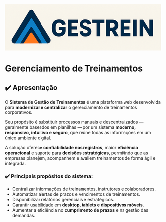 ![logo](Gestrein.png)

# Gerenciamento de Treinamentos  

## ✔️ Apresentação  
O **Sistema de Gestão de Treinamentos** é uma plataforma web desenvolvida para **modernizar e centralizar** o gerenciamento de treinamentos corporativos.  

Seu propósito é substituir processos manuais e descentralizados — geralmente baseados em planilhas — por um sistema **moderno, responsivo, intuitivo e seguro**, que reúne todas as informações em um único ambiente digital.  

A solução oferece **confiabilidade nos registros**, maior **eficiência operacional** e suporte para **decisões estratégicas**, permitindo que as empresas planejem, acompanhem e avaliem treinamentos de forma ágil e integrada.  

### ✔️ Principais propósitos do sistema:  
- Centralizar informações de treinamentos, instrutores e colaboradores.  
- Automatizar alertas de prazos e vencimentos de treinamentos.  
- Disponibilizar relatórios gerenciais e estratégicos.  
- Garantir usabilidade em **desktop, tablets e dispositivos móveis**.  
- Aumentar a eficiência no **cumprimento de prazos** e na gestão das demandas.  

